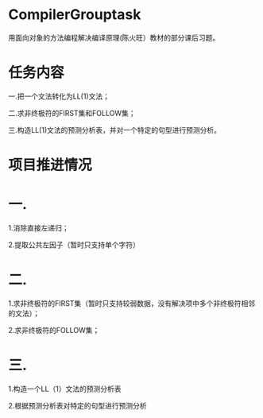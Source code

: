 CompilerGrouptask
=================
用面向对象的方法编程解决编译原理(陈火旺）教材的部分课后习题。

任务内容
=================
   一.把一个文法转化为LL(1)文法；

   二.求非终极符的FIRST集和FOLLOW集；

   三.构造LL(1)文法的预测分析表，并对一个特定的句型进行预测分析。

项目推进情况
=================
一.
=================
   1.消除直接左递归；

   2.提取公共左因子（暂时只支持单个字符）
   
二.
=================
   1.求非终极符的FIRST集（暂时只支持较弱数据，没有解决项中多个非终极符相邻的文法）；

   2.求非终极符的FOLLOW集；

三.
=================
   1.构造一个LL（1）文法的预测分析表

   2.根据预测分析表对特定的句型进行预测分析
